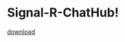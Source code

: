 # Signal-R-ChatHub!

[download](https://user-images.githubusercontent.com/35859780/171971844-6591bc6b-bd65-4e7d-9fcd-e4f99e86e4af.png)

